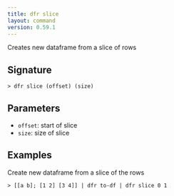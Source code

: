 ```yaml
---
title: dfr slice
layout: command
version: 0.59.1
---
```


Creates new dataframe from a slice of rows

## Signature

```> dfr slice (offset) (size)```

## Parameters

 -  `offset`: start of slice
 -  `size`: size of slice

## Examples

Create new dataframe from a slice of the rows
```shell
> [[a b]; [1 2] [3 4]] | dfr to-df | dfr slice 0 1
```
